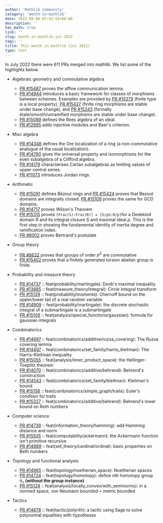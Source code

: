 ```yaml
---
author: 'Mathlib community'
category: 'month-in-mathlib'
date: 2022-08-08 07:42:53+00:00
description: ''
has_math: true
link: ''
slug: month-in-mathlib-jul-2022
tags: ''
title: This month in mathlib (Jul 2022)
type: text
---
```


In July 2022 there were 611 PRs merged into mathlib. We list some of the highlights below.

* Algebraic geometry and commutative algebra

  - [PR #15487](https://github.com/leanprover-community/mathlib/pull/15487) proves the affine communication lemma.
  - [PR #14944](https://github.com/leanprover-community/mathlib/pull/14944) introduces a basic framework for classes of morphisms between schemes.
    Examples are provided by
    [PR #15379](https://github.com/leanprover-community/mathlib/pull/15379) (finite type is a local property),
    [PR #15427](https://github.com/leanprover-community/mathlib/pull/15427) (finite ring morphisms are stable under base change), and
    [PR #15243](https://github.com/leanprover-community/mathlib/pull/15243) (formally étale/smooth/unramified morphisms are stable under base change).
  - [PR #15089](https://github.com/leanprover-community/mathlib/pull/15089) defines the Rees algebra of an ideal.
  - [PR #12895](https://github.com/leanprover-community/mathlib/pull/12895) adds injective modules and Baer's criterion.

* Misc algebra
  - [PR #14348](https://github.com/leanprover-community/mathlib/pull/14348) defines the Ore localization of a ring (a non-commutative analogue of the usual localization).
  - [PR #14790](https://github.com/leanprover-community/mathlib/pull/14790) gives the universal property and isomorphisms for the even subalgebra of a Clifford algebra.
  - [PR #14179](https://github.com/leanprover-community/mathlib/pull/14179) characterises Cartan subalgebras as limiting values of upper central series.
  - [PR #11073](https://github.com/leanprover-community/mathlib/pull/11073) introduces Jordan rings.


* Arithmetic
  - [PR #15091](https://github.com/leanprover-community/mathlib/pull/15091) defines Bézout rings and [PR #15424](https://github.com/leanprover-community/mathlib/pull/15424) proves that Bezout domains are integrally closed. [PR #15109](https://github.com/leanprover-community/mathlib/pull/15109) proves the same for GCD domains.
  - [PR #14717](https://github.com/leanprover-community/mathlib/pull/14717) proves Wilson's Theorem
  - [PR #15315](https://github.com/leanprover-community/mathlib/pull/15315) proves `[Frac(S):Frac(R)] = [S/pS:R/p]`for a Dedekind domain $R$ and its integral closure $S$ and maximal ideal $p$. This is the first step in showing the fundamental identity of inertia degree and ramification index.
  - [PR #8002](https://github.com/leanprover-community/mathlib/pull/8002) proves Bertrand's postulate

* Group theory
  - [PR #8632](https://github.com/leanprover-community/mathlib/pull/8632) proves that groups of order $p^2$ are commutative
  - [PR #15402](https://github.com/leanprover-community/mathlib/pull/15402) proves that a finitely generated torsion abelian group is finite.

* Probability and measure theory
  - [PR #14737](https://github.com/leanprover-community/mathlib/pull/14737) :: feat(probability/martingale): Doob's maximal inequality
  - [PR #13885](https://github.com/leanprover-community/mathlib/pull/13885) :: feat(measure_theory/integral): Circle integral transform
  - [PR #15129](https://github.com/leanprover-community/mathlib/pull/15129) :: feat(probability/moments): Chernoff bound on the upper/lower tail of a real random variable
  - [PR #14909](https://github.com/leanprover-community/mathlib/pull/14909) :: feat(probability/martingale): the discrete stochastic integral of a submartingale is a submartingale
  - [PR #15106](https://github.com/leanprover-community/mathlib/pull/15106) :: feat(analysis/special_functions/gaussian): formula for gaussian integrals

* Combinatorics
  - [PR #14697](https://github.com/leanprover-community/mathlib/pull/14697) :: feat(combinatorics/additive/ruzsa_covering): The Ruzsa covering lemma
  - [PR #14497](https://github.com/leanprover-community/mathlib/pull/14497) :: feat(combinatorics/set_family/harris_kleitman): The Harris-Kleitman inequality
  - [PR #15055](https://github.com/leanprover-community/mathlib/pull/15055) :: feat(analysis/inner_product_space): the Hellinger-Toeplitz theorem
  - [PR #14070](https://github.com/leanprover-community/mathlib/pull/14070) :: feat(combinatorics/additive/behrend): Behrend's construction
  - [PR #14543](https://github.com/leanprover-community/mathlib/pull/14543) :: feat(combinatorics/set_family/kleitman): Kleitman's bound
  - [PR #15158](https://github.com/leanprover-community/mathlib/pull/15158) :: feat(combinatorics/simple_graph/trails): Euler's condition for trails 
  - [PR #15327](https://github.com/leanprover-community/mathlib/pull/15327) :: feat(combinatorics/additive/behrend): Behrend's lower bound on Roth numbers

* Computer science
  - [PR #14739](https://github.com/leanprover-community/mathlib/pull/14739) :: feat(information_theory/hamming): add Hamming distance and norm
  - [PR #15505](https://github.com/leanprover-community/mathlib/pull/15505) :: feat(computability/ackermann): the Ackermann function isn't primitive recursive
  - [PR #14989](https://github.com/leanprover-community/mathlib/pull/14989) :: feat(set_theory/cardinal/ordinal): basic properties on Beth numbers

* Topology and functional analysis
  - [PR #14965](https://github.com/leanprover-community/mathlib/pull/14965) :: feat(topology/noetherian_space): Noetherian spaces
  - [PR #14724](https://github.com/leanprover-community/mathlib/pull/14724) :: feat(topology/homotopy): define nth homotopy group πₙ **(without the group instance)**
  - [PR #15124](https://github.com/leanprover-community/mathlib/pull/15124) :: feat(analysis/locally_convex/with_seminorms): in a normed space, von Neumann bounded = metric bounded

* Tactics
  - [PR #14878](https://github.com/leanprover-community/mathlib/pull/14878) :: feat(tactic/polyrith): a tactic using Sage to solve polynomial equalities with hypotheses
